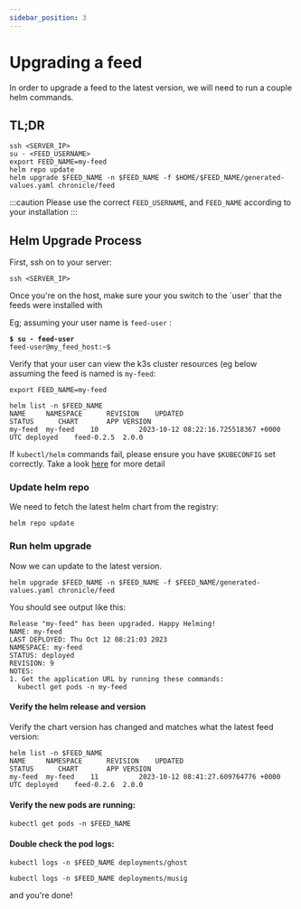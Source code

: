 ```yaml
---
sidebar_position: 3
---
```


# Upgrading a feed

In order to upgrade a feed to the latest version, we will need to run a couple helm commands.

## TL;DR

```
ssh <SERVER_IP>
su - <FEED_USERNAME>
export FEED_NAME=my-feed
helm repo update
helm upgrade $FEED_NAME -n $FEED_NAME -f $HOME/$FEED_NAME/generated-values.yaml chronicle/feed
```

:::caution
Please use the correct `FEED_USERNAME`, and `FEED_NAME` according to your installation
:::

## Helm Upgrade Process

First, ssh on to your server:

```
ssh <SERVER_IP>
```

Once you're on the host, make sure your you switch to the \`user\` that the feeds were installed with

Eg; assuming your user name is `feed-user` :

<pre><code><strong>$ su - feed-user
</strong>feed-user@my_feed_host:~$ 
</code></pre>

Verify that your user can view the k3s cluster resources (eg below assuming the feed is named is `my-feed`:

```
export FEED_NAME=my-feed
```

```
helm list -n $FEED_NAME
NAME     NAMESPACE    	REVISION	UPDATED                                	STATUS  	CHART     	APP VERSION
my-feed	 my-feed	10      	2023-10-12 08:22:16.725518367 +0000 UTC	deployed	feed-0.2.5	2.0.0  
```

If `kubectl/helm` commands fail, please ensure you have `$KUBECONFIG` set correctly. Take a look [here](quickstart#kubectl--helm-commands-fail) for more detail

### Update helm repo

We need to fetch the latest helm chart from the registry:

```
helm repo update
```

### Run  helm upgrade

Now we can update to the latest version.

```
helm upgrade $FEED_NAME -n $FEED_NAME -f $FEED_NAME/generated-values.yaml chronicle/feed
```

You should see output like this:

```
Release "my-feed" has been upgraded. Happy Helming!
NAME: my-feed
LAST DEPLOYED: Thu Oct 12 08:21:03 2023
NAMESPACE: my-feed
STATUS: deployed
REVISION: 9
NOTES:
1. Get the application URL by running these commands:
  kubectl get pods -n my-feed
```

#### Verify the helm release and version

Verify the chart version has changed and matches what the latest feed version:

```
helm list -n $FEED_NAME 
NAME     NAMESPACE    	REVISION	UPDATED                                	STATUS  	CHART     	APP VERSION
my-feed	 my-feed	11      	2023-10-12 08:41:27.609764776 +0000 UTC	deployed	feed-0.2.6	2.0.0     
```

#### Verify the new pods are running:

```
kubectl get pods -n $FEED_NAME
```

#### Double check the pod logs:

```
kubectl logs -n $FEED_NAME deployments/ghost
```

```
kubectl logs -n $FEED_NAME deployments/musig
```

and you're done!
